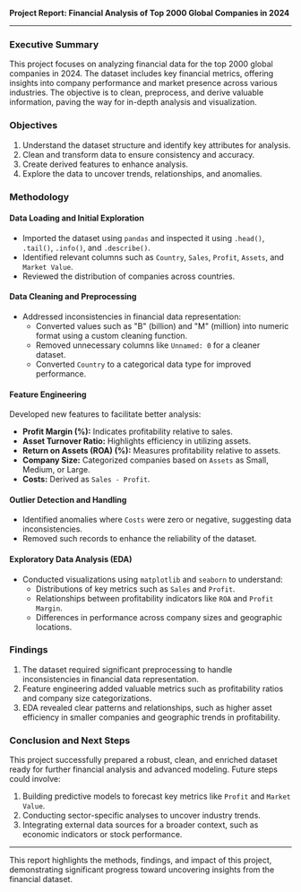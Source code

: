 **Project Report: Financial Analysis of Top 2000 Global Companies in 2024**

---

### Executive Summary

This project focuses on analyzing financial data for the top 2000 global companies in 2024. The dataset includes key financial metrics, offering insights into company performance and market presence across various industries. The objective is to clean, preprocess, and derive valuable information, paving the way for in-depth analysis and visualization.

### Objectives

1. Understand the dataset structure and identify key attributes for analysis.
2. Clean and transform data to ensure consistency and accuracy.
3. Create derived features to enhance analysis.
4. Explore the data to uncover trends, relationships, and anomalies.

### Methodology

#### **Data Loading and Initial Exploration**
- Imported the dataset using `pandas` and inspected it using `.head()`, `.tail()`, `.info()`, and `.describe()`.
- Identified relevant columns such as `Country`, `Sales`, `Profit`, `Assets`, and `Market Value`.
- Reviewed the distribution of companies across countries.

#### **Data Cleaning and Preprocessing**
- Addressed inconsistencies in financial data representation:
  - Converted values such as "B" (billion) and "M" (million) into numeric format using a custom cleaning function.
  - Removed unnecessary columns like `Unnamed: 0` for a cleaner dataset.
  - Converted `Country` to a categorical data type for improved performance.

#### **Feature Engineering**
Developed new features to facilitate better analysis:
- **Profit Margin (%):** Indicates profitability relative to sales.
- **Asset Turnover Ratio:** Highlights efficiency in utilizing assets.
- **Return on Assets (ROA) (%):** Measures profitability relative to assets.
- **Company Size:** Categorized companies based on `Assets` as Small, Medium, or Large.
- **Costs:** Derived as `Sales - Profit`.

#### **Outlier Detection and Handling**
- Identified anomalies where `Costs` were zero or negative, suggesting data inconsistencies.
- Removed such records to enhance the reliability of the dataset.

#### **Exploratory Data Analysis (EDA)**
- Conducted visualizations using `matplotlib` and `seaborn` to understand:
  - Distributions of key metrics such as `Sales` and `Profit`.
  - Relationships between profitability indicators like `ROA` and `Profit Margin`.
  - Differences in performance across company sizes and geographic locations.

### Findings

1. The dataset required significant preprocessing to handle inconsistencies in financial data representation.
2. Feature engineering added valuable metrics such as profitability ratios and company size categorizations.
3. EDA revealed clear patterns and relationships, such as higher asset efficiency in smaller companies and geographic trends in profitability.

### Conclusion and Next Steps

This project successfully prepared a robust, clean, and enriched dataset ready for further financial analysis and advanced modeling. Future steps could involve:

1. Building predictive models to forecast key metrics like `Profit` and `Market Value`.
2. Conducting sector-specific analyses to uncover industry trends.
3. Integrating external data sources for a broader context, such as economic indicators or stock performance.

---

This report highlights the methods, findings, and impact of this project, demonstrating significant progress toward uncovering insights from the financial dataset.


